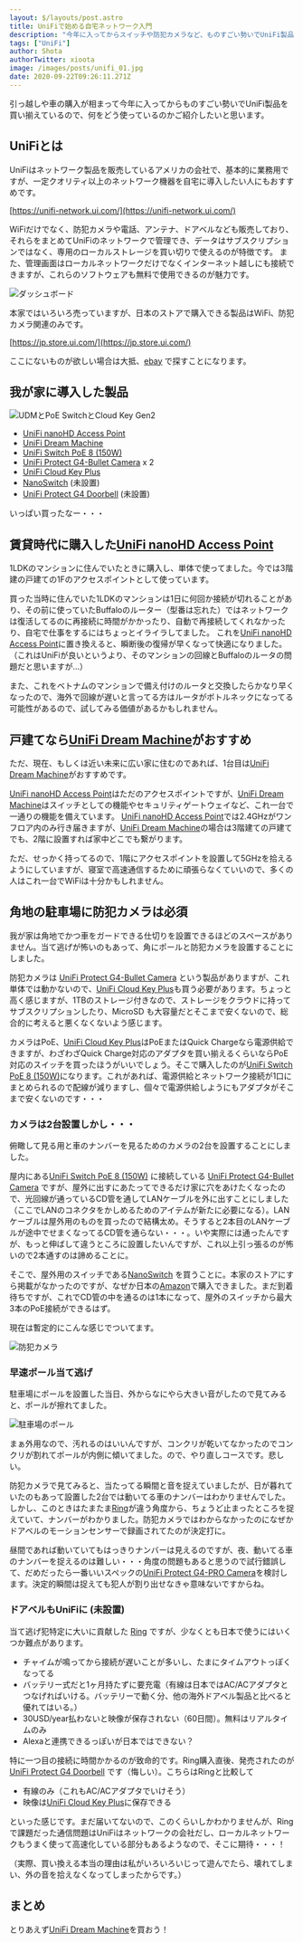 ```yaml
---
layout: $/layouts/post.astro
title: UniFiで始める自宅ネットワーク入門
description: "今年に入ってからスイッチや防犯カメラなど、ものすごい勢いでUniFi製品を買い揃えています。どのUniFi製品をどう使っているのかをご紹介します。"
tags: ["UniFi"]
author: Shota
authorTwitter: xioota
image: /images/posts/unifi_01.jpg
date: 2020-09-22T09:26:11.271Z
---
```


引っ越しや車の購入が相まって今年に入ってからものすごい勢いでUniFi製品を買い揃えているので、何をどう使っているのかご紹介したいと思います。

## UniFiとは

UniFiはネットワーク製品を販売しているアメリカの会社で、基本的に業務用ですが、一定クオリティ以上のネットワーク機器を自宅に導入したい人にもおすすめです。

[https://unifi-network.ui.com/](https://unifi-network.ui.com/)

WiFiだけでなく、防犯カメラや電話、アンテナ、ドアベルなども販売しており、それらをまとめてUniFiのネットワークで管理でき、データはサブスクリプションではなく、専用のローカルストレージを買い切りで使えるのが特徴です。
また、管理画面はローカルネットワークだけでなくインターネット越しにも接続できますが、これらのソフトウェアも無料で使用できるのが魅力です。

![ダッシュボード](/images/posts/unifi_04.jpg)

本家ではいろいろ売っていますが、日本のストアで購入できる製品はWiFi、防犯カメラ関連のみです。

[https://jp.store.ui.com/](https://jp.store.ui.com/)

ここにないものが欲しい場合は大抵、[ebay](https://www.ebay.com/) で探すことになります。

## 我が家に導入した製品

![UDMとPoE SwitchとCloud Key Gen2](/images/posts/unifi_01.jpg)

* [UniFi nanoHD Access Point](https://store.ui.com/collections/unifi-network-access-points/products/unifi-nanohd-us)
* [UniFi Dream Machine](https://store.ui.com/collections/routing-switching/products/unifi-dream-machine)
* [UniFi Switch PoE 8 (150W)](https://store.ui.com/collections/unifi-network-routing-switching/products/unifi-switch-8-150w)
* [UniFi Protect G4-Bullet Camera](https://store.ui.com/collections/unifi-protect/products/unifi-protect-g4-bullet-camera) x 2
* [UniFi Cloud Key Plus](https://store.ui.com/collections/unifi-protect-nvr/products/unifi-cloudkey-gen2-plus)
* [NanoSwitch](https://www.ui.com/accessories/nanoswitch/) (未設置)
* [UniFi Protect G4 Doorbell](https://store.ui.com/collections/unifi-protect/products/uvc-g4-doorbell) (未設置)

いっぱい買ったなー・・・

## 賃貸時代に購入した[UniFi nanoHD Access Point](https://store.ui.com/collections/unifi-network-access-points/products/unifi-nanohd-us)

1LDKのマンションに住んでいたときに購入し、単体で使ってました。今では3階建の戸建ての1Fのアクセスポイントとして使っています。

買った当時に住んでいた1LDKのマンションは1日に何回か接続が切れることがあり、その前に使っていたBuffaloのルーター（型番は忘れた）ではネットワークは復活してるのに再接続に時間がかかったり、自動で再接続してくれなかったり、自宅で仕事をするにはちょっとイライラしてました。
これを[UniFi nanoHD Access Point](https://store.ui.com/collections/unifi-network-access-points/products/unifi-nanohd-us)に置き換えると、瞬断後の復帰が早くなって快適になりました。（これはUniFiが良いというより、そのマンションの回線とBuffaloのルータの問題だと思いますが...）

また、これをベトナムのマンションで備え付けのルータと交換したらかなり早くなったので、海外で回線が遅いと言ってる方はルータがボトルネックになってる可能性があるので、試してみる価値があるかもしれません。

## 戸建てなら[UniFi Dream Machine](https://store.ui.com/collections/routing-switching/products/unifi-dream-machine)がおすすめ

ただ、現在、もしくは近い未来に広い家に住むのであれば、1台目は[UniFi Dream Machine](https://store.ui.com/collections/routing-switching/products/unifi-dream-machine)がおすすめです。

[UniFi nanoHD Access Point](https://store.ui.com/collections/unifi-network-access-points/products/unifi-nanohd-us)はただのアクセスポイントですが、[UniFi Dream Machine](https://store.ui.com/collections/routing-switching/products/unifi-dream-machine)はスイッチとしての機能やセキュリティゲートウェイなど、これ一台で一通りの機能を備えています。
[UniFi nanoHD Access Point](https://store.ui.com/collections/unifi-network-access-points/products/unifi-nanohd-us)では2.4GHzがワンフロア内のみ行き届きますが、[UniFi Dream Machine](https://store.ui.com/collections/routing-switching/products/unifi-dream-machine)の場合は3階建ての戸建てでも、2階に設置すれば家中どこでも繋がります。

ただ、せっかく持ってるので、1階にアクセスポイントを設置して5GHzを拾えるようにしていますが、寝室で高速通信するために頑張らなくていいので、多くの人はこれ一台でWiFiは十分かもしれません。

## 角地の駐車場に防犯カメラは必須

我が家は角地でかつ車をガードできる仕切りを設置できるほどのスペースがありません。当て逃げが怖いのもあって、角にポールと防犯カメラを設置することにしました。

防犯カメラは [UniFi Protect G4-Bullet Camera](https://store.ui.com/collections/unifi-protect/products/unifi-protect-g4-bullet-camera) という製品がありますが、これ単体では動かないので、[UniFi Cloud Key Plus](https://store.ui.com/collections/unifi-protect-nvr/products/unifi-cloudkey-gen2-plus)も買う必要があります。ちょっと高く感じますが、1TBのストレージ付きなので、ストレージをクラウドに持ってサブスクリプションしたり、MicroSD
も大容量だとそこまで安くないので、総合的に考えると悪くなくないよう感じます。

カメラはPoE、[UniFi Cloud Key Plus](https://store.ui.com/collections/unifi-protect-nvr/products/unifi-cloudkey-gen2-plus
)はPoEまたはQuick Chargeなら電源供給できますが、わざわざQuick Charge対応のアダプタを買い揃えるくらいならPoE対応のスイッチを買ったほうがいいでしょう。そこで購入したのが[UniFi Switch PoE
 8 (150W)](https://store.ui.com/collections/unifi-network-routing-switching/products/unifi-switch-8-150w
 )になります。これがあれば、電源供給とネットワーク接続が1口にまとめられるので配線が減りますし、個々で電源供給しようにもアダプタがそこまで安くないのです・・・
 
### カメラは2台設置しかし・・・

俯瞰して見る用と車のナンバーを見るためのカメラの2台を設置することにしました。

屋内にある[UniFi Switch PoE 8 (150W)](https://store.ui.com/collections/unifi-network-routing-switching/products/unifi-switch-8-150w) に接続している [UniFi Protect G4-Bullet Camera](https://store.ui.com/collections/unifi-protect/products/unifi-protect-g4-bullet-camera) ですが、屋外に出すにあたってできるだけ家に穴をあけたくなったので、光回線が通っているCD管を通してLANケーブルを外に出すことにしました（ここでLANのコネクタをかしめるためのアイテムが新たに必要になる）。LANケーブルは屋外用のものを買ったので結構太め。そうすると2本目のLANケーブルが途中でせまくなってるCD管を通らない・・・。いや実際には通ったんですが、もっと伸ばして違うところに設置したいんですが、これ以上引っ張るのが怖いので2本通すのは諦めることに。

そこで、屋外用のスイッチである[NanoSwitch](https://www.ui.com/accessories/nanoswitch/) を買うことに。本家のストアにすら掲載がなかったのですが、なぜか日本の[Amazon](https://amzn.to/363xxTP)で購入できました。まだ到着待ちですが、これでCD管の中を通るのは1本になって、屋外のスイッチから最大3本のPoE接続ができるはず。

現在は暫定的にこんな感じでついてます。

![防犯カメラ](/images/posts/unifi_02.jpg)

### 早速ポール当て逃げ

駐車場にポールを設置した当日、外からなにやら大きい音がしたので見てみると、ポールが擦れてました。

![駐車場のポール](/images/posts/unifi_05.jpg)

まぁ外用なので、汚れるのはいいんですが、コンクリが乾いてなかったのでコンクリが割れてポールが内側に傾いてました。ので、やり直しコースです。悲しい。

防犯カメラで見てみると、当たってる瞬間と音を捉えていましたが、日が暮れていたのもあって設置した2台では動いてる車のナンバーはわかりませんでした。しかし、このときはたまたま[Ring](https://shop.ring.com/products/video-doorbell-3-plus)が違う角度から、ちょうど止まったところを捉えていて、ナンバーがわかりました。防犯カメラではわからなかったのになぜかドアベルのモーションセンサーで録画されてたのが決定打に。

昼間であれば動いていてもはっきりナンバーは見えるのですが、夜、動いてる車のナンバーを捉えるのは難しい・・・角度の問題もあると思うので試行錯誤して、だめだったら一番いいスペックの[UniFi Protect G4-PRO Camera](https://store.ui.com/collections/unifi-protect-cameras/products/unifi-protect-g4-pro-camera)を検討します。決定的瞬間は捉えても犯人が割り出せなきゃ意味ないですからね。

### ドアベルもUniFiに (未設置)

当て逃げ犯特定に大いに貢献した [Ring](https://shop.ring.com/products/video-doorbell-3-plus) ですが、少なくとも日本で使うにはいくつか難点があります。

* チャイムが鳴ってから接続が遅いことが多いし、たまにタイムアウトっぽくなってる
* バッテリー式だと1ヶ月持たずに要充電（有線は日本ではAC/ACアダプタとつなげればいける。バッテリーで動く分、他の海外ドアベル製品と比べると優れてはいる。）
* 30USD/year払わないと映像が保存されない（60日間）。無料はリアルタイムのみ
* Alexaと連携できるっぽいが日本ではできない？

特に一つ目の接続に時間かかるのが致命的です。Ring購入直後、発売されたのが [UniFi Protect G4 Doorbell](https://store.ui.com/collections/unifi-protect/products/uvc-g4-doorbell) です（悔しい）。こちらはRingと比較して

* 有線のみ（これもAC/ACアダプタでいけそう）
* 映像は[UniFi Cloud Key Plus](https://store.ui.com/collections/unifi-protect-nvr/products/unifi-cloudkey-gen2-plus)に保存できる

といった感じです。まだ届いてないので、このくらいしかわかりませんが、Ringで課題だった通信問題はUniFiはネットワークの会社だし、ローカルネットワークもうまく使って高速化している部分もあるようなので、そこに期待・・・！

（実際、買い換える本当の理由は私がいろいろいじって遊んでたら、壊れてしまい、外の音を拾えなくなってしまったからです。）

## まとめ

とりあえず[UniFi Dream Machine](https://store.ui.com/collections/routing-switching/products/unifi-dream-machine)を買おう！
